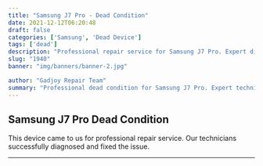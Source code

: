 ```yaml
---
title: "Samsung J7 Pro - Dead Condition"
date: 2021-12-12T06:20:48
draft: false
categories: ['Samsung', 'Dead Device']
tags: ['dead']
description: "Professional repair service for Samsung J7 Pro. Expert diagnosis and quality repairs in Bangalore."
slug: "1940"
banner: "img/banners/banner-2.jpg"

author: "Gadjoy Repair Team"
summary: "Professional dead condition for Samsung J7 Pro. Expert technicians, quality parts, warranty included."
---
```


## Samsung J7 Pro Dead Condition

This device came to us for professional repair service. Our technicians successfully diagnosed and fixed the issue.

---